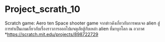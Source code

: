 # Project_scrath_10
Scratch game: Aero ten
Space shooter game 
จากข่าวดังเกี่ยวกับการพบเจอ alien สู่การทำเป็นเกมเกี่ยวกับเรื่องราวการออกไปผจญภัยสู้กับเหล่า alien ที่มาบุกโลก ณ อวกาศ
*https://scratch.mit.edu/projects/898722729
